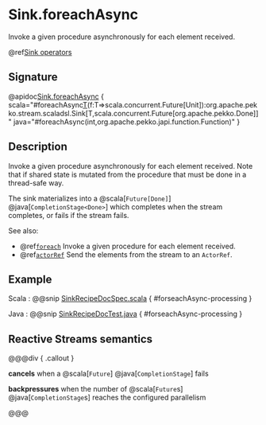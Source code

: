 # Sink.foreachAsync

Invoke a given procedure asynchronously for each element received.

@ref[Sink operators](../index.md#sink-operators)

## Signature

@apidoc[Sink.foreachAsync](Sink$) { scala="#foreachAsync[T](parallelism:Int)(f:T=&gt;scala.concurrent.Future[Unit]):org.apache.pekko.stream.scaladsl.Sink[T,scala.concurrent.Future[org.apache.pekko.Done]]" java="#foreachAsync(int,org.apache.pekko.japi.function.Function)" }


## Description

Invoke a given procedure asynchronously for each element received. Note that if shared state is mutated from the procedure that must be done in a thread-safe way.

The sink materializes into a  @scala[`Future[Done]`] @java[`CompletionStage<Done>`] which completes when the
stream completes, or fails if the stream fails.

See also:

* @ref[`foreach`](foreach.md) Invoke a given procedure for each element received.
* @ref[`actorRef`](actorRef.md) Send the elements from the stream to an `ActorRef`.

## Example

Scala
:   @@snip [SinkRecipeDocSpec.scala](/docs/src/test/scala/docs/stream/SinkRecipeDocSpec.scala) { #forseachAsync-processing }

Java
:   @@snip [SinkRecipeDocTest.java](/docs/src/test/java/jdocs/stream/SinkRecipeDocTest.java) { #forseachAsync-processing }

## Reactive Streams semantics

@@@div { .callout }

**cancels** when a @scala[`Future`] @java[`CompletionStage`] fails

**backpressures** when the number of @scala[`Future`s] @java[`CompletionStage`s] reaches the configured parallelism

@@@


